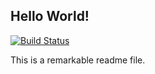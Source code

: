 ## Hello World!
[![Build Status](https://travis-ci.org/optic11/img2hex.svg?branch=master)](https://travis-ci.org/optic11/img2hex)

This is a remarkable readme file.


